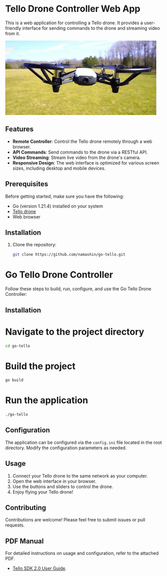 # Tello Drone Controller Web App

This is a web application for controlling a Tello drone. It provides a user-friendly interface for sending commands to the drone and streaming video from it.

![Tello](example.gif)

## Features

- **Remote Controller**: Control the Tello drone remotely through a web browser.
- **API Commands**: Send commands to the drone via a RESTful API.
- **Video Streaming**: Stream live video from the drone's camera.
- **Responsive Design**: The web interface is optimized for various screen sizes, including desktop and mobile devices.

## Prerequisites
Before getting started, make sure you have the following:

- Go (version 1.21.4) installed on your system
- [Tello drone](https://store.dji.com/product/tello)
- Web browser

## Installation

1. Clone the repository:

   ```bash
   git clone https://github.com/namashin/go-tello.git

# Go Tello Drone Controller

Follow these steps to build, run, configure, and use the Go Tello Drone Controller:

## Installation

# Navigate to the project directory
```bash
cd go-tello
```
# Build the project
```bash
go build
```
# Run the application
```bash
./go-tello
```
## Configuration

The application can be configured via the `config.ini` file located in the root directory. Modify the configuration parameters as needed.

## Usage

1. Connect your Tello drone to the same network as your computer.
2. Open the web interface in your browser.
3. Use the buttons and sliders to control the drone.
4. Enjoy flying your Tello drone!

## Contributing

Contributions are welcome! Please feel free to submit issues or pull requests.

## PDF Manual

For detailed instructions on usage and configuration, refer to the attached PDF.
- [Tello SDK 2.0 User Guide](https://github.com/namashin/go-tello/blob/master/Tello%20SDK%202.0%20User%20Guide.pdf).


